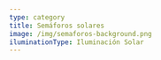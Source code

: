 ```yaml
---
type: category
title: Semáforos solares
image: /img/semaforos-background.png
iluminationType: Iluminación Solar
---
```



